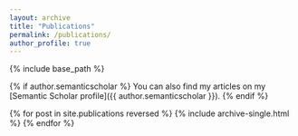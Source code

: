 ```yaml
---
layout: archive
title: "Publications"
permalink: /publications/
author_profile: true
---
```


{% include base_path %}

{% if author.semanticscholar %}
  You can also find my articles on my [Semantic Scholar profile]({{ author.semanticscholar }}).
{% endif %}

{% for post in site.publications reversed %}
  {% include archive-single.html %}
{% endfor %}
